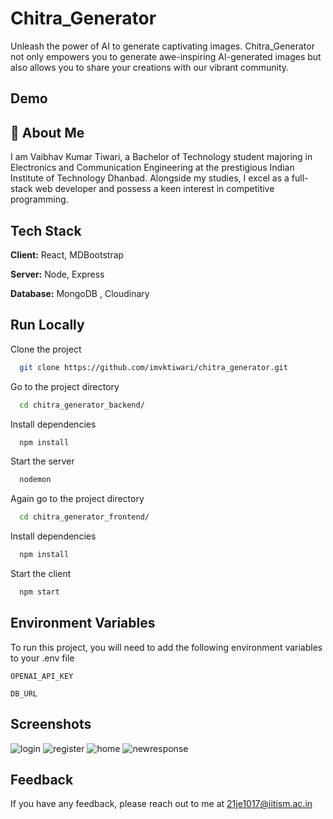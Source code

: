 # Chitra_Generator

Unleash the power of AI to generate captivating images. Chitra_Generator not only empowers you to generate awe-inspiring AI-generated images but also allows you to share your creations with our vibrant community.

## Demo




## 🚀 About Me

I am Vaibhav Kumar Tiwari, a Bachelor of Technology student majoring in Electronics and Communication Engineering at the prestigious Indian Institute of Technology Dhanbad. Alongside my studies, I excel as a full-stack web developer and possess a keen interest in competitive programming.









## Tech Stack

**Client:** React, MDBootstrap

**Server:** Node, Express

**Database:** MongoDB , Cloudinary


## Run Locally

Clone the project

```bash
  git clone https://github.com/imvktiwari/chitra_generator.git
```

Go to the project directory

```bash
  cd chitra_generator_backend/
```

Install dependencies

```bash
  npm install
```

Start the server

```bash
  nodemon
```
Again go to the project directory

```bash
  cd chitra_generator_frontend/
```

Install dependencies

```bash
  npm install
```

Start the client

```bash
  npm start
```

## Environment Variables

To run this project, you will need to add the following environment variables to your .env file

`OPENAI_API_KEY`

`DB_URL`


## Screenshots
![login](https://github.com/imvktiwari/chitra_generator/assets/101259079/96c945a0-c83e-4cfd-be70-f6a867e57bed)
![register](https://github.com/imvktiwari/chitra_generator/assets/101259079/f9839349-0b47-48b2-abfe-6d68ac87cc24)
![home](https://github.com/imvktiwari/chitra_generator/assets/101259079/334a2436-0478-4d6e-9333-5f53f1472ddd)
![newresponse](https://github.com/imvktiwari/chitra_generator/assets/101259079/3534734d-2735-47d1-914a-9a2dee687996)



## Feedback

If you have any feedback, please reach out to me at 21je1017@iitism.ac.in

